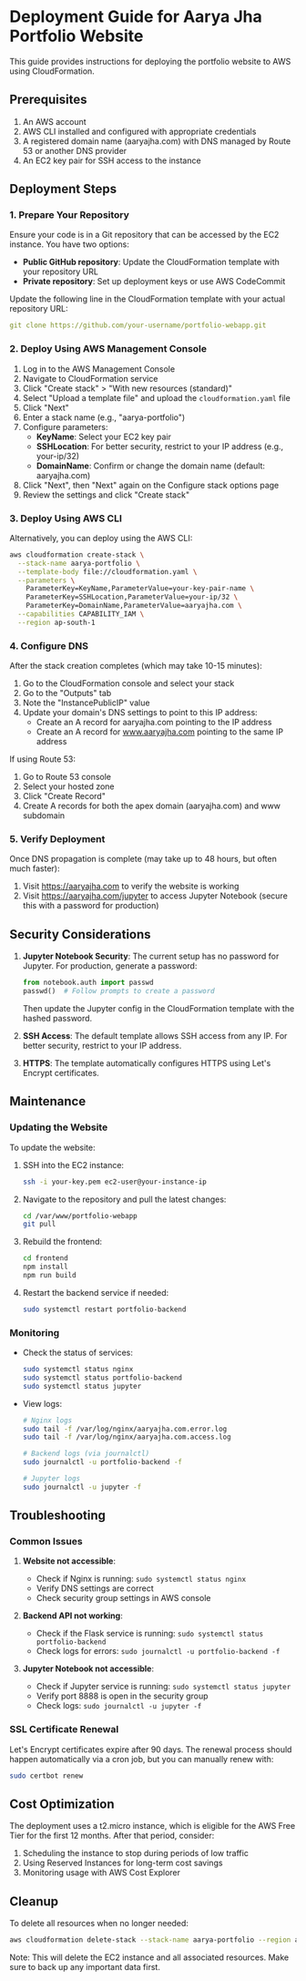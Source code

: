 # Deployment Guide for Aarya Jha Portfolio Website

This guide provides instructions for deploying the portfolio website to AWS using CloudFormation.

## Prerequisites

1. An AWS account
2. AWS CLI installed and configured with appropriate credentials
3. A registered domain name (aaryajha.com) with DNS managed by Route 53 or another DNS provider
4. An EC2 key pair for SSH access to the instance

## Deployment Steps

### 1. Prepare Your Repository

Ensure your code is in a Git repository that can be accessed by the EC2 instance. You have two options:

- **Public GitHub repository**: Update the CloudFormation template with your repository URL
- **Private repository**: Set up deployment keys or use AWS CodeCommit

Update the following line in the CloudFormation template with your actual repository URL:

```yaml
git clone https://github.com/your-username/portfolio-webapp.git
```

### 2. Deploy Using AWS Management Console

1. Log in to the AWS Management Console
2. Navigate to CloudFormation service
3. Click "Create stack" > "With new resources (standard)"
4. Select "Upload a template file" and upload the `cloudformation.yaml` file
5. Click "Next"
6. Enter a stack name (e.g., "aarya-portfolio")
7. Configure parameters:
   - **KeyName**: Select your EC2 key pair
   - **SSHLocation**: For better security, restrict to your IP address (e.g., your-ip/32)
   - **DomainName**: Confirm or change the domain name (default: aaryajha.com)
8. Click "Next", then "Next" again on the Configure stack options page
9. Review the settings and click "Create stack"

### 3. Deploy Using AWS CLI

Alternatively, you can deploy using the AWS CLI:

```bash
aws cloudformation create-stack \
  --stack-name aarya-portfolio \
  --template-body file://cloudformation.yaml \
  --parameters \
    ParameterKey=KeyName,ParameterValue=your-key-pair-name \
    ParameterKey=SSHLocation,ParameterValue=your-ip/32 \
    ParameterKey=DomainName,ParameterValue=aaryajha.com \
  --capabilities CAPABILITY_IAM \
  --region ap-south-1
```

### 4. Configure DNS

After the stack creation completes (which may take 10-15 minutes):

1. Go to the CloudFormation console and select your stack
2. Go to the "Outputs" tab
3. Note the "InstancePublicIP" value
4. Update your domain's DNS settings to point to this IP address:
   - Create an A record for aaryajha.com pointing to the IP address
   - Create an A record for www.aaryajha.com pointing to the same IP address

If using Route 53:

1. Go to Route 53 console
2. Select your hosted zone
3. Click "Create Record"
4. Create A records for both the apex domain (aaryajha.com) and www subdomain

### 5. Verify Deployment

Once DNS propagation is complete (may take up to 48 hours, but often much faster):

1. Visit https://aaryajha.com to verify the website is working
2. Visit https://aaryajha.com/jupyter to access Jupyter Notebook (secure this with a password for production)

## Security Considerations

1. **Jupyter Notebook Security**: The current setup has no password for Jupyter. For production, generate a password:

   ```python
   from notebook.auth import passwd
   passwd()  # Follow prompts to create a password
   ```

   Then update the Jupyter config in the CloudFormation template with the hashed password.

2. **SSH Access**: The default template allows SSH access from any IP. For better security, restrict to your IP address.

3. **HTTPS**: The template automatically configures HTTPS using Let's Encrypt certificates.

## Maintenance

### Updating the Website

To update the website:

1. SSH into the EC2 instance:
   ```bash
   ssh -i your-key.pem ec2-user@your-instance-ip
   ```

2. Navigate to the repository and pull the latest changes:
   ```bash
   cd /var/www/portfolio-webapp
   git pull
   ```

3. Rebuild the frontend:
   ```bash
   cd frontend
   npm install
   npm run build
   ```

4. Restart the backend service if needed:
   ```bash
   sudo systemctl restart portfolio-backend
   ```

### Monitoring

- Check the status of services:
  ```bash
  sudo systemctl status nginx
  sudo systemctl status portfolio-backend
  sudo systemctl status jupyter
  ```

- View logs:
  ```bash
  # Nginx logs
  sudo tail -f /var/log/nginx/aaryajha.com.error.log
  sudo tail -f /var/log/nginx/aaryajha.com.access.log
  
  # Backend logs (via journalctl)
  sudo journalctl -u portfolio-backend -f
  
  # Jupyter logs
  sudo journalctl -u jupyter -f
  ```

## Troubleshooting

### Common Issues

1. **Website not accessible**:
   - Check if Nginx is running: `sudo systemctl status nginx`
   - Verify DNS settings are correct
   - Check security group settings in AWS console

2. **Backend API not working**:
   - Check if the Flask service is running: `sudo systemctl status portfolio-backend`
   - Check logs for errors: `sudo journalctl -u portfolio-backend -f`

3. **Jupyter Notebook not accessible**:
   - Check if Jupyter service is running: `sudo systemctl status jupyter`
   - Verify port 8888 is open in the security group
   - Check logs: `sudo journalctl -u jupyter -f`

### SSL Certificate Renewal

Let's Encrypt certificates expire after 90 days. The renewal process should happen automatically via a cron job, but you can manually renew with:

```bash
sudo certbot renew
```

## Cost Optimization

The deployment uses a t2.micro instance, which is eligible for the AWS Free Tier for the first 12 months. After that period, consider:

1. Scheduling the instance to stop during periods of low traffic
2. Using Reserved Instances for long-term cost savings
3. Monitoring usage with AWS Cost Explorer

## Cleanup

To delete all resources when no longer needed:

```bash
aws cloudformation delete-stack --stack-name aarya-portfolio --region ap-south-1
```

Note: This will delete the EC2 instance and all associated resources. Make sure to back up any important data first.
